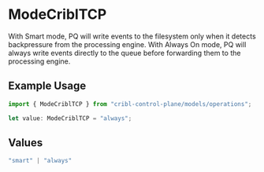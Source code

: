 # ModeCriblTCP

With Smart mode, PQ will write events to the filesystem only when it detects backpressure from the processing engine. With Always On mode, PQ will always write events directly to the queue before forwarding them to the processing engine.

## Example Usage

```typescript
import { ModeCriblTCP } from "cribl-control-plane/models/operations";

let value: ModeCriblTCP = "always";
```

## Values

```typescript
"smart" | "always"
```